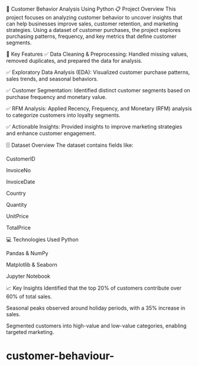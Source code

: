 🛒 Customer Behavior Analysis Using Python
📋 Project Overview
This project focuses on analyzing customer behavior to uncover insights that can help businesses improve sales, customer retention, and marketing strategies. Using a dataset of customer purchases, the project explores purchasing patterns, frequency, and key metrics that define customer segments.

🚀 Key Features
✅ Data Cleaning & Preprocessing: Handled missing values, removed duplicates, and prepared the data for analysis.

✅ Exploratory Data Analysis (EDA): Visualized customer purchase patterns, sales trends, and seasonal behaviors.

✅ Customer Segmentation: Identified distinct customer segments based on purchase frequency and monetary value.

✅ RFM Analysis: Applied Recency, Frequency, and Monetary (RFM) analysis to categorize customers into loyalty segments.

✅ Actionable Insights: Provided insights to improve marketing strategies and enhance customer engagement.

🗄️ Dataset Overview
The dataset contains fields like:

CustomerID

InvoiceNo

InvoiceDate

Country

Quantity

UnitPrice

TotalPrice



💻 Technologies Used
Python

Pandas & NumPy

Matplotlib & Seaborn



Jupyter Notebook

📈 Key Insights
Identified that the top 20% of customers contribute over 60% of total sales.

Seasonal peaks observed around holiday periods, with a 35% increase in sales.

Segmented customers into high-value and low-value categories, enabling targeted marketing.

# customer-behaviour-
